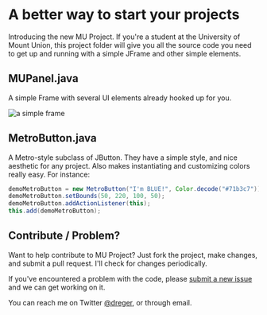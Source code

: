 # A better way to start your projects

Introducing the new MU Project. If you're a student at the University of Mount Union, this project folder will give you all the source code you need to get up and running with a simple JFrame and other simple elements. 

## MUPanel.java

A simple Frame with several UI elements already hooked up for you. 

![a simple frame](http://f.cl.ly/items/2I362P0M3z313z2e083G/mupanel.png)

## MetroButton.java

A Metro-style subclass of JButton. They have a simple style, and nice aesthetic for any project. Also makes instantiating and customizing colors really easy. For instance: 

```java
demoMetroButton = new MetroButton("I'm BLUE!", Color.decode("#71b3c7"));
demoMetroButton.setBounds(50, 220, 100, 50);
demoMetroButton.addActionListener(this);
this.add(demoMetroButton);
```

## Contribute / Problem? 

Want to help contribute to MU Project? Just fork the project, make changes, and submit a pull request. I'll check for changes periodically. 

If you've encountered a problem with the code, please [submit a new issue](https://github.com/dreger/mu-project/issues/new) and we can get working on it. 

You can reach me on Twitter [@dreger](http://twitter.com/dreger), or through email. 